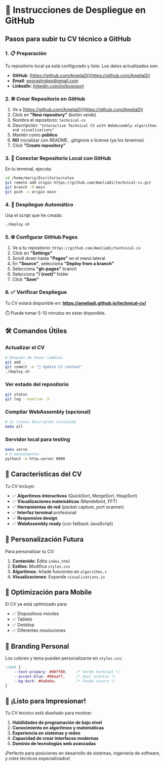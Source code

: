# 🚀 Instrucciones de Despliegue en GitHub

## Pasos para subir tu CV técnico a GitHub

### 1. 📋 Preparación

Tu repositorio local ya está configurado y listo. Los datos actualizados son:
- **GitHub**: [https://github.com/AmeliaDi](https://github.com/AmeliaDi)
- **Email**: enorastrokes@gmail.com
- **LinkedIn**: [linkedin.com/in/bogosort](https://linkedin.com/in/bogosort)

### 2. 🌐 Crear Repositorio en GitHub

1. Ve a [https://github.com/AmeliaDi](https://github.com/AmeliaDi)
2. Click en **"New repository"** (botón verde)
3. Nombra el repositorio: `technical-cv`
4. Descripción: `"Interactive Technical CV with WebAssembly algorithms and visualizations"`
5. Mantén como **público**
6. **NO** inicializar con README, .gitignore o license (ya los tenemos)
7. Click **"Create repository"**

### 3. 🔗 Conectar Repositorio Local con GitHub

En tu terminal, ejecuta:

```bash
cd /home/marcy/Escritorio/caloa
git remote add origin https://github.com/AmeliaDi/technical-cv.git
git branch -M main
git push -u origin main
```

### 4. 🚀 Despliegue Automático

Usa el script que he creado:

```bash
./deploy.sh
```

### 5. 🌐 Configurar GitHub Pages

1. Ve a tu repositorio: `https://github.com/AmeliaDi/technical-cv`
2. Click en **"Settings"**
3. Scroll down hasta **"Pages"** en el menú lateral
4. En **"Source"**, selecciona **"Deploy from a branch"**
5. Selecciona **"gh-pages"** branch
6. Selecciona **"/ (root)"** folder
7. Click **"Save"**

### 6. ✅ Verificar Despliegue

Tu CV estará disponible en:
**https://ameliadi.github.io/technical-cv/**

⏱️ Puede tomar 5-10 minutos en estar disponible.

## 🛠️ Comandos Útiles

### Actualizar el CV
```bash
# Después de hacer cambios
git add .
git commit -m "📝 Update CV content"
./deploy.sh
```

### Ver estado del repositorio
```bash
git status
git log --oneline -5
```

### Compilar WebAssembly (opcional)
```bash
# Si tienes Emscripten instalado
make all
```

### Servidor local para testing
```bash
make serve
# O manualmente:
python3 -m http.server 8000
```

## 🎯 Características del CV

Tu CV incluye:

- ✅ **Algoritmos interactivos** (QuickSort, MergeSort, HeapSort)
- ✅ **Visualizaciones matemáticas** (Mandelbrot, FFT)
- ✅ **Herramientas de red** (packet capture, port scanner)
- ✅ **Interfaz terminal** profesional
- ✅ **Responsive design**
- ✅ **WebAssembly ready** (con fallback JavaScript)

## 🔧 Personalización Futura

Para personalizar tu CV:

1. **Contenido**: Edita `index.html`
2. **Estilos**: Modifica `styles.css`
3. **Algoritmos**: Añade funciones en `algorithms.c`
4. **Visualizaciones**: Expande `visualizations.js`

## 📱 Optimización para Mobile

El CV ya está optimizado para:
- ✅ Dispositivos móviles
- ✅ Tablets
- ✅ Desktop
- ✅ Diferentes resoluciones

## 🎨 Branding Personal

Los colores y tema pueden personalizarse en `styles.css`:

```css
:root {
    --text-primary: #00ff00;    /* Verde terminal */
    --accent-blue: #00aaff;     /* Azul acentos */
    --bg-dark: #0a0a0a;         /* Fondo oscuro */
}
```

## 🚀 ¡Listo para Impresionar!

Tu CV técnico está diseñado para mostrar:

1. **Habilidades de programación de bajo nivel**
2. **Conocimiento en algoritmos y matemáticas**
3. **Experiencia en sistemas y redes**
4. **Capacidad de crear interfaces modernas**
5. **Dominio de tecnologías web avanzadas**

¡Perfecto para posiciones en desarrollo de sistemas, ingeniería de software, y roles técnicos especializados! 